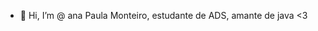 - 👋 Hi, I’m @  ana Paula Monteiro,  estudante de ADS,  amante de java <3 


<!---
monteiropana/monteiropana is a ✨ special ✨ repository because its `README.md` (this file) appears on your GitHub profile.
You can click the Preview link to take a look at your changes.
--->
